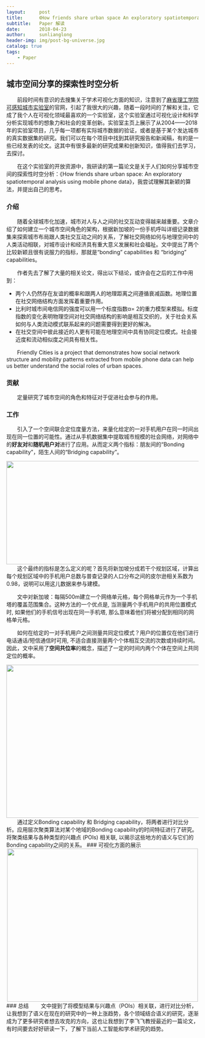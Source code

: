 ```yaml
---
layout:     post
title:      《How friends share urban space An exploratory spatiotemporal analysis using mobile phone data》 个人解读
subtitle:   Paper 解读
date:       2018-04-23
author:     sunlianglong
header-img: img/post-bg-universe.jpg
catalog: true
tags:
    - Paper
---
```


## 城市空间分享的探索性时空分析
　　前段时间有意识的去搜集关于学术可视化方面的知识，注意到了[麻省理工学院可感知城市实验室](http://senseable.mit.edu/ "麻省理工学院可感知城市实验室")的官网，引起了我很大的兴趣，随着一段时间的了解和关注，它成了我个人在可视化领域最喜欢的一个实验室，这个实验室通过可视化设计和科学分析实现城市的想象力和社会的变革创新。实验室主页上展示了从2004——2018年的实验室项目，几乎每一项都有实际城市数据的验证，或者是基于某个发达城市的真实数据集的研究。我们可以在每个项目中找到其研究报告和新闻稿，有的是一些已经发表的论文。这其中有很多最新的研究成果和创新知识，值得我们去学习，去探讨。

　　在这个实验室的开放资源中，我研读的第一篇论文是关于人们如何分享城市空间的探索性时空分析：《How friends share urban space: An exploratory spatiotemporal analysis using mobile phone data》，我尝试理解其新颖的算法，并提出自己的思考。
### 介绍
　　随着全球城市化加速，城市对人与人之间的社交互动变得越来越重要。文章介绍了如何建立一个城市空间角色的架构，根据新加坡的一份手机呼叫详细记录数据集来探索城市布局跟人类社交互动之间的关系，了解社交网络如何与地理空间中的人类活动相联，对城市设计和经济具有重大意义发展和社会福祉。文中提出了两个比较新颖且很有说服力的指标，那就是“bonding” capabilities 和 “bridging” capabilities。

　　作者先去了解了大量的相关论文，得出以下结论，或许会在之后的工作中用到：

- 两个人仍然存在友谊的概率和跟两人的地理距离之间遵循衰减函数。地理位置在社交网络结构方面发挥着重要作用。
- 比利时城市间电信网的强度可以用一个标度指数α= 2的重力模型来模拟。标度指数的变化表明物理空间对社交网络结构的影响是相互交织的，关于社会关系如何与人类流动模式联系起来的问题需要得到更好的解决。
- 在社交空间中彼此接近的人更有可能在地理空间中具有协同定位模式。社会接近度和流动相似度之间具有相关性。

　　Friendly Cities is a project that demonstrates how social network structure and mobility patterns extracted from mobile phone data can help us better understand the social roles of urban spaces.

### 贡献
　　定量研究了城市空间的角色和特征对于促进社会参与的作用。

### 工作
　　引入了一个空间联合定位度量方法，来量化给定的一对手机用户在同一时间出现在同一位置的可能性。通过从手机数据集中提取城市规模的社会网络，对网络中的**好友对**和**随机用户对**进行了应用。从而定义两个指标：朋友间的“Bonding capability”，陌生人间的“Bridging capability”。
<center>
<img src=" http://myblog-1253290602.file.myqcloud.com/Paper/paper05.png" width = "600" height = "270"/>
</center>
　　这个最终的指标是怎么定义的呢？首先将新加坡分成若干个规划区域，计算出每个规划区域中的手机用户总数与普查记录的人口分布之间的皮尔逊相关系数为0.98，说明可以用这儿数据来参与建模。

　　文中对新加坡：每隔500m建立一个网络单元格，每个网格单元作为一个手机塔的覆盖范围集合。这种方法的一个优点是, 当测量两个手机用户的共用位置模式时, 如果他们的手机信号出现在同一手机塔, 那么意味着他们将被分配到相同的网格单元格。

　　如何在给定的一对手机用户之间测量共同定位模式？用户的位置仅在他们进行电话通话/短信通信时可用, 不适合直接测量两个个体相互交流的次数或持续时间。因此，文中采用了**空间共位率**的概念，描述了一定的时间内两个个体在空间上共同定位的概率。
<center>
<img src=" http://myblog-1253290602.file.myqcloud.com/Paper/paper04.png" width = "600" height = "400"/>
</center>
　　通过定义Bonding capability 和 Bridging capability，将两者进行对比分析。应用层次聚类算法对某个地域的Bonding capability的时间特征进行了研究。将聚类结果与各种类型的兴趣点 (POIs) 相关联, 以揭示这些地方的语义与它们的Bonding capability之间的关系。
### 可视化方面的展示
<center>
<img src=" http://myblog-1253290602.file.myqcloud.com/Paper/paper06.png" width = "500" height = "400"/>
</center>
### 总结
　　文中提到了将模型结果与兴趣点（POIs）相关联，进行对比分析，让我想到了语义在现在的研究中的一种上涨趋势，各个领域结合语义的研究，逐渐成为了更多研究者想去攻克的方向，这也让我想到了李飞飞教授最近的一篇论文，有时间要去好好研读一下，了解下当前人工智能和学术研究的趋势。










